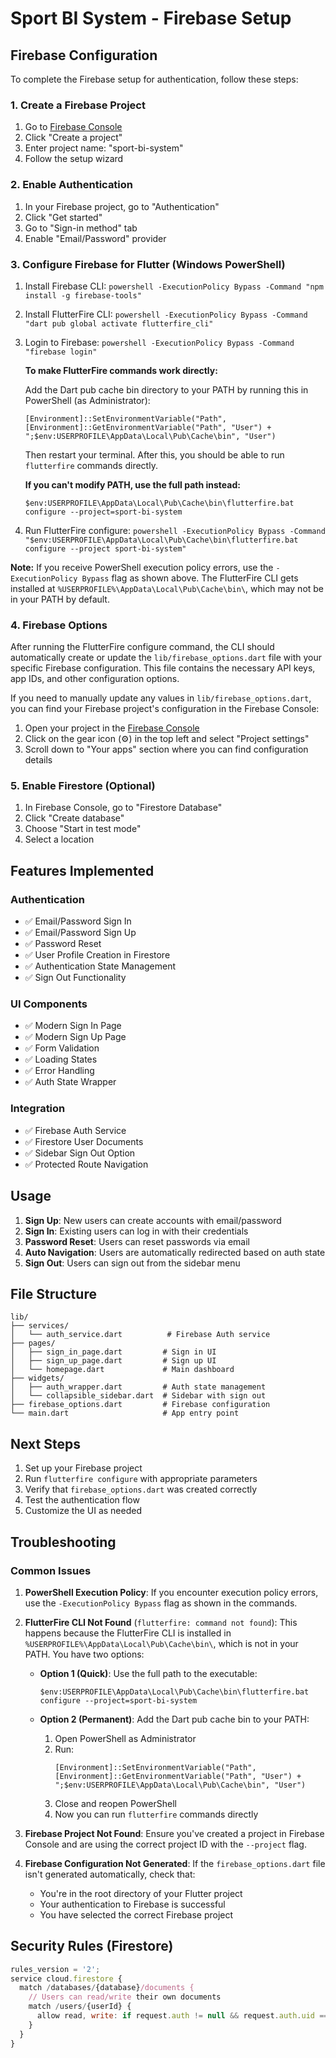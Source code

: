 # Sport BI System - Firebase Setup

## Firebase Configuration

To complete the Firebase setup for authentication, follow these steps:

### 1. Create a Firebase Project
1. Go to [Firebase Console](https://console.firebase.google.com/)
2. Click "Create a project"
3. Enter project name: "sport-bi-system"
4. Follow the setup wizard

### 2. Enable Authentication
1. In your Firebase project, go to "Authentication"
2. Click "Get started"
3. Go to "Sign-in method" tab
4. Enable "Email/Password" provider

### 3. Configure Firebase for Flutter (Windows PowerShell)
1. Install Firebase CLI: `powershell -ExecutionPolicy Bypass -Command "npm install -g firebase-tools"`
2. Install FlutterFire CLI: `powershell -ExecutionPolicy Bypass -Command "dart pub global activate flutterfire_cli"`
3. Login to Firebase: `powershell -ExecutionPolicy Bypass -Command "firebase login"`

   **To make FlutterFire commands work directly:**
   
   Add the Dart pub cache bin directory to your PATH by running this in PowerShell (as Administrator):
   ```
   [Environment]::SetEnvironmentVariable("Path", [Environment]::GetEnvironmentVariable("Path", "User") + ";$env:USERPROFILE\AppData\Local\Pub\Cache\bin", "User")
   ```
   Then restart your terminal. After this, you should be able to run `flutterfire` commands directly.

   **If you can't modify PATH, use the full path instead:**
   ```
   $env:USERPROFILE\AppData\Local\Pub\Cache\bin\flutterfire.bat configure --project=sport-bi-system
   ```

4. Run FlutterFire configure: `powershell -ExecutionPolicy Bypass -Command "$env:USERPROFILE\AppData\Local\Pub\Cache\bin\flutterfire.bat configure --project sport-bi-system"`

**Note:** If you receive PowerShell execution policy errors, use the `-ExecutionPolicy Bypass` flag as shown above. The FlutterFire CLI gets installed at `%USERPROFILE%\AppData\Local\Pub\Cache\bin\`, which may not be in your PATH by default.

### 4. Firebase Options
After running the FlutterFire configure command, the CLI should automatically create or update the `lib/firebase_options.dart` file with your specific Firebase configuration. This file contains the necessary API keys, app IDs, and other configuration options.

If you need to manually update any values in `lib/firebase_options.dart`, you can find your Firebase project's configuration in the Firebase Console:

1. Open your project in the [Firebase Console](https://console.firebase.google.com/)
2. Click on the gear icon (⚙️) in the top left and select "Project settings"
3. Scroll down to "Your apps" section where you can find configuration details

### 5. Enable Firestore (Optional)
1. In Firebase Console, go to "Firestore Database"
2. Click "Create database"
3. Choose "Start in test mode"
4. Select a location

## Features Implemented

### Authentication
- ✅ Email/Password Sign In
- ✅ Email/Password Sign Up
- ✅ Password Reset
- ✅ User Profile Creation in Firestore
- ✅ Authentication State Management
- ✅ Sign Out Functionality

### UI Components
- ✅ Modern Sign In Page
- ✅ Modern Sign Up Page
- ✅ Form Validation
- ✅ Loading States
- ✅ Error Handling
- ✅ Auth State Wrapper

### Integration
- ✅ Firebase Auth Service
- ✅ Firestore User Documents
- ✅ Sidebar Sign Out Option
- ✅ Protected Route Navigation

## Usage

1. **Sign Up**: New users can create accounts with email/password
2. **Sign In**: Existing users can log in with their credentials
3. **Password Reset**: Users can reset passwords via email
4. **Auto Navigation**: Users are automatically redirected based on auth state
5. **Sign Out**: Users can sign out from the sidebar menu

## File Structure

```
lib/
├── services/
│   └── auth_service.dart          # Firebase Auth service
├── pages/
│   ├── sign_in_page.dart         # Sign in UI
│   ├── sign_up_page.dart         # Sign up UI
│   └── homepage.dart             # Main dashboard
├── widgets/
│   ├── auth_wrapper.dart         # Auth state management
│   └── collapsible_sidebar.dart  # Sidebar with sign out
├── firebase_options.dart         # Firebase configuration
└── main.dart                     # App entry point
```

## Next Steps

1. Set up your Firebase project
2. Run `flutterfire configure` with appropriate parameters
3. Verify that `firebase_options.dart` was created correctly
4. Test the authentication flow
5. Customize the UI as needed

## Troubleshooting

### Common Issues

1. **PowerShell Execution Policy**: If you encounter execution policy errors, use the `-ExecutionPolicy Bypass` flag as shown in the commands.

2. **FlutterFire CLI Not Found** (`flutterfire: command not found`): This happens because the FlutterFire CLI is installed in `%USERPROFILE%\AppData\Local\Pub\Cache\bin\`, which is not in your PATH. You have two options:

   - **Option 1 (Quick)**: Use the full path to the executable:
     ```
     $env:USERPROFILE\AppData\Local\Pub\Cache\bin\flutterfire.bat configure --project=sport-bi-system
     ```

   - **Option 2 (Permanent)**: Add the Dart pub cache bin to your PATH:
     1. Open PowerShell as Administrator
     2. Run:
        ```
        [Environment]::SetEnvironmentVariable("Path", [Environment]::GetEnvironmentVariable("Path", "User") + ";$env:USERPROFILE\AppData\Local\Pub\Cache\bin", "User")
        ```
     3. Close and reopen PowerShell
     4. Now you can run `flutterfire` commands directly

3. **Firebase Project Not Found**: Ensure you've created a project in Firebase Console and are using the correct project ID with the `--project` flag.

4. **Firebase Configuration Not Generated**: If the `firebase_options.dart` file isn't generated automatically, check that:
   - You're in the root directory of your Flutter project
   - Your authentication to Firebase is successful
   - You have selected the correct Firebase project

## Security Rules (Firestore)

```javascript
rules_version = '2';
service cloud.firestore {
  match /databases/{database}/documents {
    // Users can read/write their own documents
    match /users/{userId} {
      allow read, write: if request.auth != null && request.auth.uid == userId;
    }
  }
}
```
